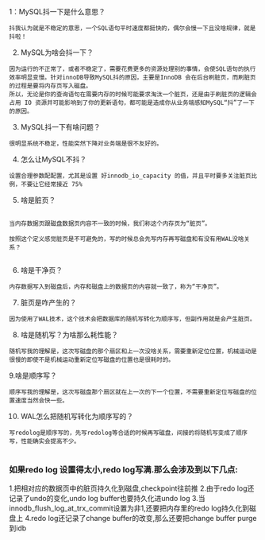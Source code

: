 1：MySQL抖一下是什么意思？

````
抖我认为就是不稳定的意思，一个SQL语句平时速度都挺快的，偶尔会慢一下且没啥规律，就是抖啦！

````

2. MySQL为啥会抖一下？

````
因为运行的不正常了，或者不稳定了，需要花费更多的资源处理别的事情，会使SQL语句的执行效率明显变慢。针对innoDB导致MySQL抖的原因，主要是InnoDB 会在后台刷脏页，而刷脏页的过程是要将内存页写入磁盘。
所以，无论是你的查询语句在需要内存的时候可能要求淘汰一个脏页，还是由于刷脏页的逻辑会占用 IO 资源并可能影响到了你的更新语句，都可能是造成你从业务端感知MySQL“抖”了一下的原因。

````
3. MySQL抖一下有啥问题？

````
很明显系统不稳定，性能突然下降对业务端是很不友好的。

````

4. 怎么让MySQL不抖？

````
设置合理参数配配置，尤其是设置 好innodb_io_capacity 的值，并且平时要多关注脏页比例，不要让它经常接近 75%

````

5. 啥是脏页？

````

当内存数据页跟磁盘数据页内容不一致的时候，我们称这个内存页为“脏页”。

按照这个定义感觉脏页是不可避免的，写的时候总会先写内存再写磁盘和有没有用WAL没啥关系？


````

6. 啥是干净页？

````
内存数据写入到磁盘后，内存和磁盘上的数据页的内容就一致了，称为“干净页”。

````

7. 脏页是咋产生的？

````
因为使用了WAL技术，这个技术会把数据库的随机写转化为顺序写，但副作用就是会产生脏页。

````

8. 啥是随机写？为啥那么耗性能？

````
随机写我的理解是，这次写磁盘的那个扇区和上一次没啥关系，需要重新定位位置，机械运动是很慢的即使不是机械运动重新定位写磁盘的位置也是很耗时的。

````

9.啥是顺序写？

````
顺序写我的理解是，这次写磁盘那个扇区就在上一次的下一个位置，不需要重新定位写磁盘的位置速度当然会快一些。

````

10. WAL怎么把随机写转化为顺序写的？

````
写redolog是顺序写的，先写redolog等合适的时候再写磁盘，间接的将随机写变成了顺序写，性能确实会提高不少。


````


### 如果redo log 设置得太小,redo log写满.那么会涉及到以下几点:
1.把相对应的数据页中的脏页持久化到磁盘,checkpoint往前推
2.由于redo log还记录了undo的变化,undo log buffer也要持久化进undo log
3.当innodb_flush_log_at_trx_commit设置为非1,还要把内存里的redo log持久化到磁盘上
4.redo log还记录了change buffer的改变,那么还要把change buffer purge到idb